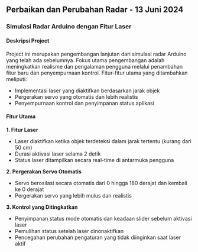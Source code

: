 ## Perbaikan dan Perubahan Radar - 13 Juni 2024

### Simulasi Radar Arduino dengan Fitur Laser

#### Deskripsi Project

Project ini merupakan pengembangan lanjutan dari simulasi radar Arduino yang telah ada sebelumnya. Fokus utama pengembangan adalah meningkatkan realisme dan pengalaman pengguna melalui penambahan fitur baru dan penyempurnaan kontrol. Fitur-fitur utama yang ditambahkan meliputi:

* Implementasi laser yang diaktifkan berdasarkan jarak objek
* Pergerakan servo yang otomatis dan lebih realistis
* Penyempurnaan kontrol dan penyimpanan status aplikasi

#### Fitur Utama

**1. Fitur Laser**

* Laser diaktifkan ketika objek terdeteksi dalam jarak tertentu (kurang dari 50 cm)
* Durasi aktivasi laser selama 2 detik
* Status laser ditampilkan secara real-time di antarmuka pengguna

**2. Pergerakan Servo Otomatis**

* Servo berosilasi secara otomatis dari 0 hingga 180 derajat dan kembali ke 0 derajat
* Pergerakan servo yang lebih mulus dan realistis

**3. Kontrol yang Ditingkatkan**

* Penyimpanan status mode otomatis dan keadaan slider sebelum aktivasi laser
* Pemulihan status setelah laser dinonaktifkan
* Pencegahan perubahan pengaturan yang tidak diinginkan saat laser aktif
